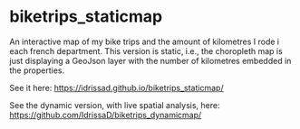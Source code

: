 # biketrips_staticmap

An interactive map of my bike trips and the amount of kilometres I rode i each french department. This version is static, i.e., the choropleth map is just displaying a GeoJson layer with the number of kilometres embedded in the properties.

See it here: https://idrissad.github.io/biketrips_staticmap/

See the dynamic version, with live spatial analysis, here: https://github.com/IdrissaD/biketrips_dynamicmap/
